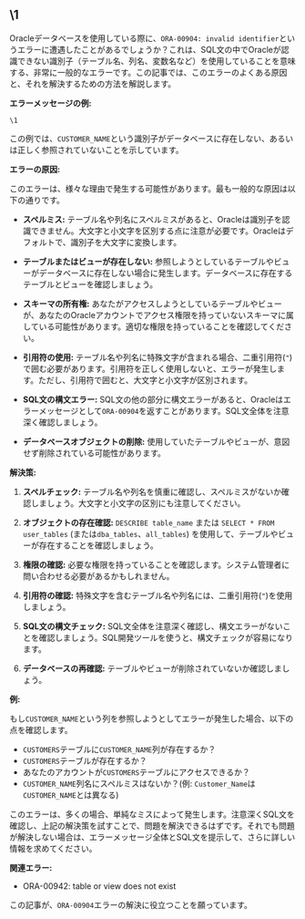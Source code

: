 <h2>\1</h2>

Oracleデータベースを使用している際に、`ORA-00904: invalid identifier`というエラーに遭遇したことがあるでしょうか？これは、SQL文の中でOracleが認識できない識別子（テーブル名、列名、変数名など）を使用していることを意味する、非常に一般的なエラーです。この記事では、このエラーのよくある原因と、それを解決するための方法を解説します。


**エラーメッセージの例:**

<pre><code>\1</code></pre>

この例では、`CUSTOMER_NAME`という識別子がデータベースに存在しない、あるいは正しく参照されていないことを示しています。


**エラーの原因:**

このエラーは、様々な理由で発生する可能性があります。最も一般的な原因は以下の通りです。

* **スペルミス:** テーブル名や列名にスペルミスがあると、Oracleは識別子を認識できません。大文字と小文字を区別する点に注意が必要です。Oracleはデフォルトで、識別子を大文字に変換します。

* **テーブルまたはビューが存在しない:**  参照しようとしているテーブルやビューがデータベースに存在しない場合に発生します。データベースに存在するテーブルとビューを確認しましょう。

* **スキーマの所有権:**  あなたがアクセスしようとしているテーブルやビューが、あなたのOracleアカウントでアクセス権限を持っていないスキーマに属している可能性があります。適切な権限を持っていることを確認してください。

* **引用符の使用:**  テーブル名や列名に特殊文字が含まれる場合、二重引用符(`"`)で囲む必要があります。引用符を正しく使用しないと、エラーが発生します。ただし、引用符で囲むと、大文字と小文字が区別されます。

* **SQL文の構文エラー:**  SQL文の他の部分に構文エラーがあると、Oracleはエラーメッセージとして`ORA-00904`を返すことがあります。SQL文全体を注意深く確認しましょう。

* **データベースオブジェクトの削除:** 使用していたテーブルやビューが、意図せず削除されている可能性があります。


**解決策:**

1. **スペルチェック:**  テーブル名や列名を慎重に確認し、スペルミスがないか確認しましょう。大文字と小文字の区別にも注意してください。

2. **オブジェクトの存在確認:**  `DESCRIBE table_name` または `SELECT * FROM user_tables` (または`dba_tables`、`all_tables`) を使用して、テーブルやビューが存在することを確認しましょう。

3. **権限の確認:**  必要な権限を持っていることを確認します。システム管理者に問い合わせる必要があるかもしれません。

4. **引用符の確認:** 特殊文字を含むテーブル名や列名には、二重引用符(`"`)を使用しましょう。

5. **SQL文の構文チェック:**  SQL文全体を注意深く確認し、構文エラーがないことを確認しましょう。SQL開発ツールを使うと、構文チェックが容易になります。

6. **データベースの再確認:**  テーブルやビューが削除されていないか確認しましょう。


**例:**

もし`CUSTOMER_NAME`という列を参照しようとしてエラーが発生した場合、以下の点を確認します。

* `CUSTOMERS`テーブルに`CUSTOMER_NAME`列が存在するか？
* `CUSTOMERS`テーブルが存在するか？
* あなたのアカウントが`CUSTOMERS`テーブルにアクセスできるか？
* `CUSTOMER_NAME`列名にスペルミスはないか？(例: `Customer_Name`は`CUSTOMER_NAME`とは異なる)


このエラーは、多くの場合、単純なミスによって発生します。注意深くSQL文を確認し、上記の解決策を試すことで、問題を解決できるはずです。それでも問題が解決しない場合は、エラーメッセージ全体とSQL文を提示して、さらに詳しい情報を求めてください。


**関連エラー:**

* ORA-00942: table or view does not exist


この記事が、`ORA-00904`エラーの解決に役立つことを願っています。
